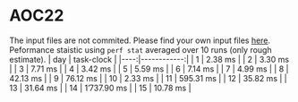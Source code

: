 # AOC22
The input files are not commited. Please find your own input files [here](https://adventofcode.com/).
Peformance staistic using `perf stat` averaged over 10 runs (only rough estimate).
| day |  task-clock |
|----:|------------:|
|   1 |     2.38 ms |
|   2 |     3.30 ms |
|   3 |     7.71 ms |
|   4 |     3.42 ms |
|   5 |     5.59 ms |
|   6 |     7.14 ms |
|   7 |     4.99 ms |
|   8 |    42.13 ms |
|   9 |    76.12 ms |
|  10 |     2.33 ms |
|  11 |   595.31 ms |
|  12 |    35.82 ms |
|  13 |    31.64 ms |
|  14 | 1’737.90 ms |
|  15 |    10.78 ms |
